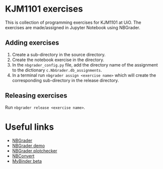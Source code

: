 # KJM1101 exercises
This is collection of programming exercises for KJM1101 at UiO. The exercises are made/assigned in Jupyter Notebook using NBGrader.

## Adding exercises
1. Create a sub-directory in the source directory.
2. Create the notebook exercise in the directory.
3. In the `nbgrader_config.py` file, add the directory name of the assignment to the dictionary `c.NbGrader.db_assignments`.
4. In a terminal run `nbgrader assign <exercise name>` which will create the corresponding sub-directory in the release directory.

## Releasing exercises
Run `nbgrader release <exercise name>`.

# Useful links
- [NBGrader](https://github.com/jupyter/nbgrader)
- [NBGrader demo](https://github.com/jhamrick/nbgrader-demo)
- [NBGrader plotchecker](https://github.com/jhamrick/plotchecker)
- [NBConvert](https://github.com/jupyter/nbconvert)
- [MyBinder beta](https://beta.mybinder.org/)
